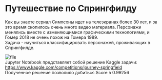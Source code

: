 # Путешествие по Спрингфилду
Как вы знаете сериал Симпсоны идет на телеэкранах более 30 лет, и за это время скопилось очень много видео материала. Персонажи менялись вместе с изменяющимися графическими технологиями, и Гомер 2018 не очень похож на Гомера 1989.  
Задача - научиться классифицировать персонажей, проживающих в Спрингфилде.  

![file](https://user-images.githubusercontent.com/67305258/166136039-16e5d587-f592-4521-a00d-de425cd48c11.jpeg)  
Jupyter Notebook представляет собой решение Kaggle задачи: https://www.kaggle.com/competitions/journey-springfield  
Полученное решение позволило добиться Score в 0.99256
